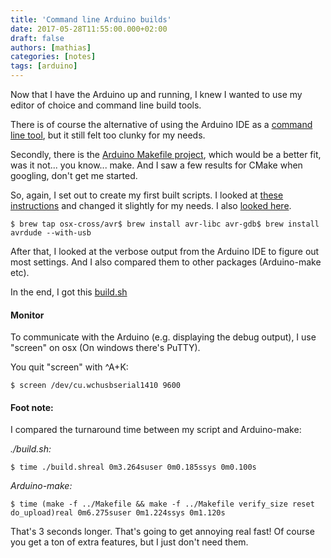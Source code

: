 ```yaml
---
title: 'Command line Arduino builds'
date: 2017-05-28T11:55:00.000+02:00
draft: false
authors: [mathias]
categories: [notes]
tags: [arduino]
---
```


Now that I have the Arduino up and running, I knew I wanted to use my editor of choice and command line build tools.

There is of course the alternative of using the Arduino IDE as a [command line tool](https://github.com/arduino/Arduino/blob/master/build/shared/manpage.adoc), but it still felt too clunky for my needs.

Secondly, there is the [Arduino Makefile project](https://github.com/sudar/Arduino-Makefile), which would be a better fit, was it not... you know... make. And I saw a few results for CMake when googling, don't get me started.

So, again, I set out to create my first built scripts.
I looked at [these instructions](http://maxembedded.com/2015/06/setting-up-avr-gcc-toolchain-on-linux-and-mac-os-x/) and changed it slightly for my needs. I also [looked here](http://thinkingonthinking.com/an-arduino-sketch-from-scratch/).



    $ brew tap osx-cross/avr$ brew install avr-libc avr-gdb$ brew install avrdude --with-usb


After that, I looked at the verbose output from the Arduino IDE to figure out most settings. And I also compared them to other packages (Arduino-make etc).

In the end, I got this [build.sh](https://github.com/JCash/arduino-kitchentimer/blob/master/build.sh)

#### Monitor

To communicate with the Arduino (e.g. displaying the debug output), I use "screen" on osx (On windows there's PuTTY).

You quit "screen" with ^A+K:


    $ screen /dev/cu.wchusbserial1410 9600



#### Foot note:

I compared the turnaround time between my script and Arduino-make:

_./build.sh:_


    $ time ./build.shreal 0m3.264suser 0m0.185ssys 0m0.100s


_Arduino-make:_


    $ time (make -f ../Makefile && make -f ../Makefile verify_size reset do_upload)real 0m6.275suser 0m1.224ssys 0m1.120s

That's 3 seconds longer. That's going to get annoying real fast! Of course you get a ton of extra features, but I just don't need them.